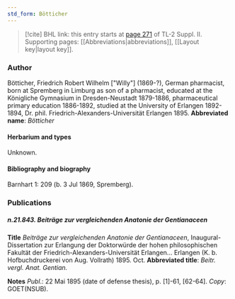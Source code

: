 ```yaml
---
std_form: Bötticher
---
```


> [!cite] BHL link: this entry starts at [page 271](https://www.biodiversitylibrary.org/page/33265468) of TL-2 Suppl. II.
> Supporting pages: [[Abbreviations|abbreviations]], [[Layout key|layout key]].

### Author

Bötticher, Friedrich Robert Wilhelm \["Willy"\] (1869-?), German pharmacist, born at Spremberg in Limburg as son of a pharmacist, educated at the Königliche Gymnasium in Dresden-Neustadt 1879-1886, pharmaceutical primary education 1886-1892, studied at the University of Erlangen 1892-1894, Dr. phil. Friedrich-Alexanders-Universität Erlangen 1895. 
**Abbreviated name**: *Bötticher*

#### Herbarium and types

Unknown.

#### Bibliography and biography

Barnhart 1: 209 (b. 3 Jul 1869, Spremberg).

### Publications

##### n.21.843. Beiträge zur vergleichenden Anatonie der Gentianaceen

**Title**
*Beiträge zur vergleichenden Anatonie der Gentianaceen*, Inaugural-Dissertation zur Erlangung der Doktorwürde der hohen philosophischen Fakultät der Friedrich-Alexanders-Universität Erlangen... Erlangen (K. b. Hofbuchdruckerei von Aug. Vollrath) 1895. Oct.
**Abbreviated title**: *Beitr. vergl. Anat. Gentian.*

**Notes**
*Publ*.: 22 Mai 1895 (date of defense thesis), p. \[1\]-61, \[62-64\]. *Copy*: GOET(NSUB).

